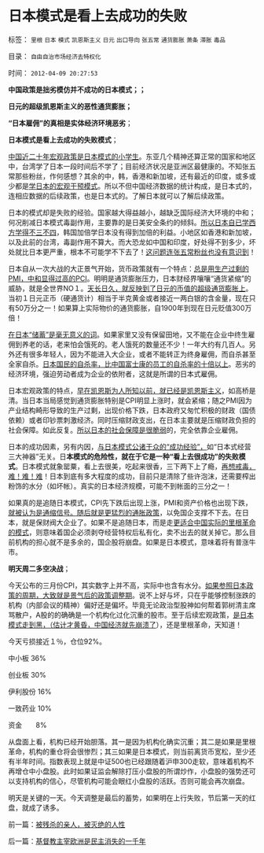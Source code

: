 # 日本模式是看上去成功的失败

标签： `里根` `日本` `模式` `凯恩斯主义` `日元` `出口导向` `张五常` `通货膨胀` `萧条` `滞胀` `毒品` 

目录： `自由自治市场经济去特权化`

时间： `2012-04-09 20:27:53`

**中国政策是拙劣模仿并不成功的日本模式；；**

**日元的超级凯恩斯主义的恶性通货膨胀；**

**“日本雇佣”的真相是实体经济环境恶劣**；

**日本模式是看上去成功的失败模式**；

[中国近二十年宏观政策是日本模式的小学生](../../../2011/12/31/东亚列国经济奇迹水分大大，公有制没有增长动力.md)。东亚几个精神还算正常的国家和地区中，台湾学了日本一段时间后不学了；目前经济状况是亚洲区最健康的。不知张五常那些粉丝，作何感想？其余的中，韩，香港和新加坡，还有最近的印度，或多或少都是[学日本的宏观干预模式](../../../2010/5/15/乱世和血性和东亚傻逼大赛史.md)。所以不但中国经济数据的统计构成，是日本式的，连相应数据的后续政策，也是日本式的。了解日本就可以了解后续政策。

日本的模式却是失败的经验。国家越大得益越小，越缺乏国际经济大环境的中和；何况削减日本模式毒副作用，主要靠的是日美安全条约的倾斜。[所以日本自已学西方学得不三不四](../../../2012/4/5/日本不是好老师，日本是西方幸运的小学生.md)，韩国加倍学日本没有得到加倍的利益。小地区如香港和新加坡，以及此前的台湾，毒副作用不算大。而大恐龙如中国和印度，好处得不到多少，坏处就比日本更严重，根本不可能学不下去了！[这问题连张五常粉丝也没有意识到](../../../2011/11/30/平价购买力的货币“稳定”：汇率稳定则通货膨胀.md)！

日本自从一次大战的大正景气开始，货币政策就有一个特点：[总是用生产过剩的PMI，中和显得过高的PCI](../../../2010/2/2/经济学中的通胀定义不同.md)。明明是通货膨胀压力，日本财经界嚷嚷“通货紧缩”的威胁，就是全世界NO１。[天长日久，就反映到了日元的币值的超级通货膨胀上](../../../2007/12/3/人民币升值与我国恶性通货膨胀的“不正当关系“.md)。当初１日元正币（硬通货计）相当于半克黄金或者接近一两白银的含金量，现在只有50万分之一！如果算上实际物价的通货膨胀，自1900年到现在日元贬值300万倍！

[在日本“储蓄”是毫无意义的词](../../../2012/1/26/社会保障在多大程度上是有必要的？.md)。如果家里又没有保留田地，又不能在企业中终生雇佣到养老的话，老来怕会饿死的。老人饿死的数量还不少！一年大约有几百人。另外还有很多年轻人，因为不能进入大企业，或者不能转正为终身雇佣，而自杀甚至全家自杀。[日本国民的自杀率，比中国富士康的员工的自杀率的十倍以上](../../../2010/5/29/富士康类廉价出口企业对中国没有贡献.md)。恶劣的经济环境，强迫劳动者成为企业的依附者，这就是所谓的日本式雇佣。

日本宏观政策的特点，[早在凯恩斯为人所知以前，就已经是凯恩斯主义](../../../2011/12/24/凯恩斯主义的GDP依赖于物价更快的上涨.md)，如高桥是清。当日本当局感觉到通货膨胀特别是CPI明显上涨时，就会紧缩；随之PMI因为产业结构畸形导致的生产过剩，出现价格下跌，日本政府又匆忙积极的财政（国债依赖）或者印钞票刺激经济。同时压缩财政支出，在日本主要就是压缩财政负担的社会保障。如此反复。[所以日本的社会保障是很脆弱](../../../2010/3/30/中国人好赌的原因.md)的，完全依靠企业雇佣。

日本的成功因素，另有内因，[与日本模式公诸于众的“成功经验”，](../../../2009/12/9/日本帝国是中国人最熟悉的社会.md)如“日本式经营三大神器”无关。日**本模式的危险性，就在于它是一种“看上去很成功”的失败模式**。日本模式就象罂粟，看上去很美，吃起来很香，三下两下上了瘾，[再想戒毒，难！难！难](../../../2012/1/16/凯恩斯主义不是万恶之源；公有制charter是万恶之源.md)！日本到底有多大程度的成功，目前只是清除了些许泡沫，还需要榨出粉饰的水分（如坏帐）。真实的日本经济规模，可能不到帐面的三分之一！

如果真的是追随日本模式，CPI先下跌后出现上涨，PMI和资产价格也出现下跌，[就被认为是通缩信号。随后就是更猛烈的通胀政策](../../../2008/12/11/节节通胀时宣扬通缩，别有用心的凯恩斯主义.md)，以免国企支撑不下去。在日本，就是保财阀大企业了。如果不是追随日本，而是走[更适合中国实际的里根革命的模式](../../../2011/8/12/里根减税灭苏联.md)，则意味着国企必须剥夺经营特权后私有化，卖不出去的就关掉它。那么目前机构的担心就不是多余的，国企股将崩盘。如果是日本模式，意味着将有普涨牛市。

**明天周二多空决战**；

今天公布的三月份CPI，其实数字上并不高，实际中也含有水分。[如果参照日本政策的周期，大致就是景气后的政策调整期](../../../2012/2/23/地方政府迷恋香港模式，中央政策倾慕日本模式.md)。说不上好与坏，只在乎能够控制涨跌的机构（内部会议的精神）偏好还是偏坏。毕竟无论政治型股神如何帮着郭树清主席骂散户，A股的的确确是一个机构化过化沉重的股市。至于后续宏观政策，[是日本模式走到黑，（估计才黄昏，中国经济就先崩溃了](../../../2011/1/6/日本传统文化拖了日本经济的后腿.md)），还是里根革命，天知道！

今天亏损接近１％，仓位92%。

中小板 36%

创业板 30%

伊利股份 16%

一致药业 10%

资金　　8%

从盘面上看，机构已经开始胆落。其一是因为机构化确实沉重；其二是如果是里根革命，机构的重仓将会很惨烈；其三如果是日本模式，则当前离货币宽松，至少还有半年时间。指数表现上就是中证500也已经跟随着沪申300走软，意味着机构不再增仓中小盘股。此时如果证监会解除打压小盘股的所谓炒作，小盘股的强势还可以支持机构的信心，尽管机构可能会眼红小盘股的活跃。否则可能会再次崩盘。

明天是关键的一天。今天调整是最后的蓄势，如果明在上行失败，节后第一天的红盘，就成了诱多。



前一篇：[被残杀的亲人，被灭绝的人性](../../../2012/4/9/被残杀的亲人，被灭绝的人性.md)

后一篇：[基督教主宰欧洲是民主消失的一千年](../../../2012/4/10/基督教主宰欧洲是民主消失的一千年.md)
